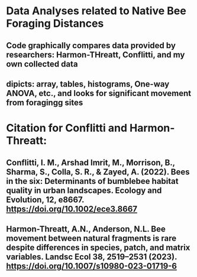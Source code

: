# Data Analyses related to Native Bee Foraging Distances

## Code graphically compares data provided by researchers: Harmon-THreatt, Conflitti, and my own collected data
## dipicts: array, tables, histograms, One-way ANOVA, etc., and looks for significant movement from foragingg sites

# Citation for Conflitti and Harmon-Threatt:

## Conflitti, I. M., Arshad Imrit, M., Morrison, B., Sharma, S., Colla, S. R., & Zayed, A. (2022). Bees in the six: Determinants of bumblebee habitat quality in urban landscapes. Ecology and Evolution, 12, e8667. https://doi.org/10.1002/ece3.8667 

## Harmon-Threatt, A.N., Anderson, N.L. Bee movement between natural fragments is rare despite differences in species, patch, and matrix variables. Landsc Ecol 38, 2519–2531 (2023). https://doi.org/10.1007/s10980-023-01719-6
